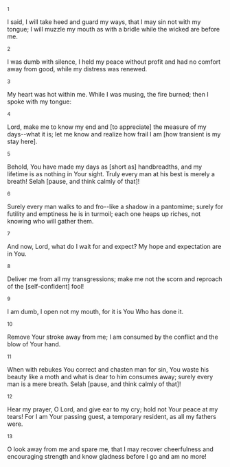 <sup>1</sup> 

I said, I will take heed and guard my ways, that I may sin not with my tongue; I will muzzle my mouth as with a bridle while the wicked are before me. 

<sup>2</sup> 

I was dumb with silence, I held my peace without profit and had no comfort away from good, while my distress was renewed. 

<sup>3</sup> 

My heart was hot within me. While I was musing, the fire burned; then I spoke with my tongue: 

<sup>4</sup> 

Lord, make me to know my end and [to appreciate] the measure of my days--what it is; let me know and realize how frail I am [how transient is my stay here]. 

<sup>5</sup> 

Behold, You have made my days as [short as] handbreadths, and my lifetime is as nothing in Your sight. Truly every man at his best is merely a breath! Selah [pause, and think calmly of that]! 

<sup>6</sup> 

Surely every man walks to and fro--like a shadow in a pantomime; surely for futility and emptiness he is in turmoil; each one heaps up riches, not knowing who will gather them. 

<sup>7</sup> 

And now, Lord, what do I wait for and expect? My hope and expectation are in You. 

<sup>8</sup> 

Deliver me from all my transgressions; make me not the scorn and reproach of the [self-confident] fool! 

<sup>9</sup> 

I am dumb, I open not my mouth, for it is You Who has done it. 

<sup>10</sup> 

Remove Your stroke away from me; I am consumed by the conflict and the blow of Your hand. 

<sup>11</sup> 

When with rebukes You correct and chasten man for sin, You waste his beauty like a moth and what is dear to him consumes away; surely every man is a mere breath. Selah [pause, and think calmly of that]! 

<sup>12</sup> 

Hear my prayer, O Lord, and give ear to my cry; hold not Your peace at my tears! For I am Your passing guest, a temporary resident, as all my fathers were. 

<sup>13</sup> 

O look away from me and spare me, that I may recover cheerfulness and encouraging strength and know gladness before I go and am no more!
